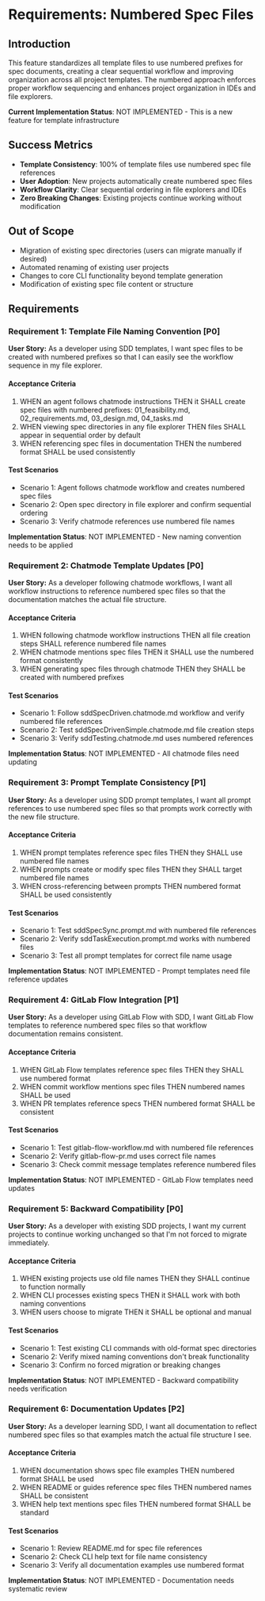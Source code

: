 # Requirements: Numbered Spec Files

## Introduction

This feature standardizes all template files to use numbered prefixes for spec documents, creating a clear sequential workflow and improving organization across all project templates. The numbered approach enforces proper workflow sequencing and enhances project organization in IDEs and file explorers.

**Current Implementation Status**: NOT IMPLEMENTED - This is a new feature for template infrastructure

## Success Metrics

- **Template Consistency**: 100% of template files use numbered spec file references
- **User Adoption**: New projects automatically create numbered spec files
- **Workflow Clarity**: Clear sequential ordering in file explorers and IDEs
- **Zero Breaking Changes**: Existing projects continue working without modification

## Out of Scope

- Migration of existing spec directories (users can migrate manually if desired)
- Automated renaming of existing user projects
- Changes to core CLI functionality beyond template generation
- Modification of existing spec file content or structure

## Requirements

### Requirement 1: Template File Naming Convention [P0]

**User Story:** As a developer using SDD templates, I want spec files to be created with numbered prefixes so that I can easily see the workflow sequence in my file explorer.

#### Acceptance Criteria

1. WHEN an agent follows chatmode instructions THEN it SHALL create spec files with numbered prefixes: 01_feasibility.md, 02_requirements.md, 03_design.md, 04_tasks.md
2. WHEN viewing spec directories in any file explorer THEN files SHALL appear in sequential order by default
3. WHEN referencing spec files in documentation THEN the numbered format SHALL be used consistently

#### Test Scenarios
- Scenario 1: Agent follows chatmode workflow and creates numbered spec files
- Scenario 2: Open spec directory in file explorer and confirm sequential ordering
- Scenario 3: Verify chatmode references use numbered file names

**Implementation Status**: NOT IMPLEMENTED - New naming convention needs to be applied

### Requirement 2: Chatmode Template Updates [P0]

**User Story:** As a developer following chatmode workflows, I want all workflow instructions to reference numbered spec files so that the documentation matches the actual file structure.

#### Acceptance Criteria

1. WHEN following chatmode workflow instructions THEN all file creation steps SHALL reference numbered file names
2. WHEN chatmode mentions spec files THEN it SHALL use the numbered format consistently
3. WHEN generating spec files through chatmode THEN they SHALL be created with numbered prefixes

#### Test Scenarios
- Scenario 1: Follow sddSpecDriven.chatmode.md workflow and verify numbered file references
- Scenario 2: Test sddSpecDrivenSimple.chatmode.md file creation steps
- Scenario 3: Verify sddTesting.chatmode.md uses numbered references

**Implementation Status**: NOT IMPLEMENTED - All chatmode files need updating

### Requirement 3: Prompt Template Consistency [P1]

**User Story:** As a developer using SDD prompt templates, I want all prompt references to use numbered spec files so that prompts work correctly with the new file structure.

#### Acceptance Criteria

1. WHEN prompt templates reference spec files THEN they SHALL use numbered file names
2. WHEN prompts create or modify spec files THEN they SHALL target numbered file names
3. WHEN cross-referencing between prompts THEN numbered format SHALL be used consistently

#### Test Scenarios
- Scenario 1: Test sddSpecSync.prompt.md with numbered file references
- Scenario 2: Verify sddTaskExecution.prompt.md works with numbered files
- Scenario 3: Test all prompt templates for correct file name usage

**Implementation Status**: NOT IMPLEMENTED - Prompt templates need file reference updates

### Requirement 4: GitLab Flow Integration [P1]

**User Story:** As a developer using GitLab Flow with SDD, I want GitLab Flow templates to reference numbered spec files so that workflow documentation remains consistent.

#### Acceptance Criteria

1. WHEN GitLab Flow templates reference spec files THEN they SHALL use numbered format
2. WHEN commit workflow mentions spec files THEN numbered names SHALL be used
3. WHEN PR templates reference specs THEN numbered format SHALL be consistent

#### Test Scenarios
- Scenario 1: Test gitlab-flow-workflow.md with numbered file references
- Scenario 2: Verify gitlab-flow-pr.md uses correct file names
- Scenario 3: Check commit message templates reference numbered files

**Implementation Status**: NOT IMPLEMENTED - GitLab Flow templates need updates

### Requirement 5: Backward Compatibility [P0]

**User Story:** As a developer with existing SDD projects, I want my current projects to continue working unchanged so that I'm not forced to migrate immediately.

#### Acceptance Criteria

1. WHEN existing projects use old file names THEN they SHALL continue to function normally
2. WHEN CLI processes existing specs THEN it SHALL work with both naming conventions
3. WHEN users choose to migrate THEN it SHALL be optional and manual

#### Test Scenarios
- Scenario 1: Test existing CLI commands with old-format spec directories
- Scenario 2: Verify mixed naming conventions don't break functionality
- Scenario 3: Confirm no forced migration or breaking changes

**Implementation Status**: NOT IMPLEMENTED - Backward compatibility needs verification

### Requirement 6: Documentation Updates [P2]

**User Story:** As a developer learning SDD, I want all documentation to reflect numbered spec files so that examples match the actual file structure I see.

#### Acceptance Criteria

1. WHEN documentation shows spec file examples THEN numbered format SHALL be used
2. WHEN README or guides reference spec files THEN numbered names SHALL be consistent
3. WHEN help text mentions spec files THEN numbered format SHALL be standard

#### Test Scenarios
- Scenario 1: Review README.md for spec file references
- Scenario 2: Check CLI help text for file name consistency  
- Scenario 3: Verify all documentation examples use numbered format

**Implementation Status**: NOT IMPLEMENTED - Documentation needs systematic review